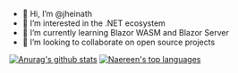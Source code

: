 - 👋 Hi, I’m @jheinath
- 👀 I’m interested in the .NET ecosystem
- 🌱 I’m currently learning Blazor WASM and Blazor Server
- 💞️ I’m looking to collaborate on open source projects

[![Anurag's github stats](https://github-readme-stats.vercel.app/api?username=jheinath&theme=blue-green)](https://github.com/jheinath/github-readme-stats)
[![Naereen's top languages](https://github-readme-stats.vercel.app/api/top-langs/?jheinath=Naereen&theme=blue-green)](https://github.com/jheinath/github-readme-stats)

<!---
jheinath/jheinath is a ✨ special ✨ repository because its `README.md` (this file) appears on your GitHub profile.
You can click the Preview link to take a look at your changes.
--->

